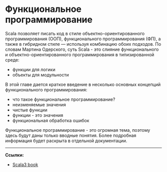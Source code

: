 # Функциональное программирование

Scala позволяет писать код в стиле объектно-ориентированного программирования (ООП), 
функционального программирования (ФП), а также в гибридном стиле — используя комбинацию обоих подходов. 
По словам Мартина Одерского, суть Scala - это слияние функционального и объектно-ориентированного программирования в типизированной среде:

- функции для логики
- объекты для модульности

В этой главе дается краткое введение в несколько основных концепций функционального программирования:

- что такое функциональное программирование?
- неизменяемые значения
- чистые функции
- функции - это значения
- функциональная обработка ошибок

Функциональное программирование - это огромная тема, поэтому здесь будут даны только вводные понятия. 
Более подробная информация будет раскрыта в отдельной документации.


---

**Ссылки:**

- [Scala3 book](https://docs.scala-lang.org/scala3/book/fp-intro.html)
